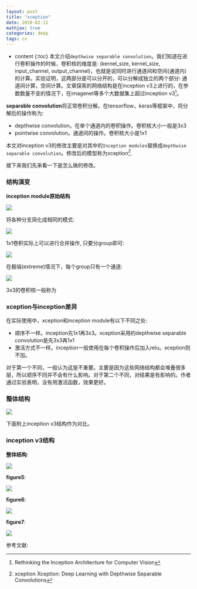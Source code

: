 ```yaml
---
layout: post
title: "xception"
date: 2018-02-11
mathjax: true
categories: deep
tags: cv
---
```

* content
{:toc}
本文介绍`depthwise separable convolution`。我们知道在进行卷积操作的时候，卷积核的维度是: (kernel_size, kernel_size, input_channel, output_channel)，也就是说同时进行通道间和空间(通道内)的计算。实验证明，这两部分是可以分开的，可以分解成独立的两个部分: 通道间计算，空间计算。文章探索的网络结构是在inception v3上进行的，在参数数量不变的情况下，在imagenet等多个大数据集上超过inception v3[^inception_v3]。





**separable convolution**将正常卷积分解。在tensorflow，keras等框架中，将分解后的操作称为:

* depthwise convolution。在单个通道内的卷积操作。卷积核大小一般是3x3
* pointwise convolution。通道间的操作。卷积核大小是1x1

本文对inception v3的修改主要是对其中的`Inception modules`替换成`depthwise separable convolution`。修改后的模型称为xception[^xception]. 

接下来我们先来看一下是怎么做的修改。



### 结构演变

**inception module原始结构**

![](http://vsooda.github.io/assets/xception/inception_orig.png)

将各种分支简化成相同的模式:

![](../assets/xception/inception_simple.png)

1x1卷积实际上可以进行合并操作, 只要分group即可:

![](../assets/xception/inception_concat.png)

在极端(extreme)情况下，每个group只有一个通道:

![](../assets/xception/inception_extreme.png)



3x3的卷积核一般称为



### xception与inception差异



在实际使用中，xception和inception module有以下不同之处:

* 顺序不一样。inception先1x1再3x3。xception采用的depthwise separable convolution是先3x3再1x1
* 激活方式不一样。inception一般使用在每个卷积操作后加入relu。xception则不加。

对于第一个不同，一般认为这是不重要。主要是因为这些网络结构都会堆叠很多层，所以顺序不同并不会有什么影响。对于第二个不同，对结果是有影响的。作者通过实验表明，没有用激活函数，效果更好。



### 整体结构

![](../assets/xception/framework.png)

下面附上inception v3结构作为对比。

### inception v3结构

**整体结构**:

![](../assets/xception/inception_v3.png)

**figure5**:

![](../assets/xception/inception_figure5.png)

**figure6**:

![](../assets/xception/inception_figure6.png)

**figure7**:

![](../assets/xception/inception_figure7.png)



参考文献:

[^xception]: xception Xception: Deep Learning with Depthwise Separable Convolutions
[^inception_v3]: Rethinking the Inception Architecture for Computer Vision